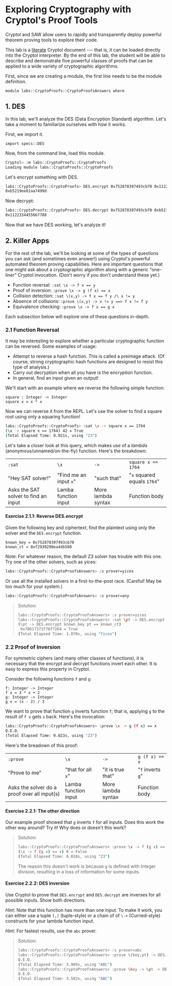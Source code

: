 # Exploring Cryptography with Cryptol's Proof Tools

Cryptol and SAW allow users to rapidly and transparently deploy powerful theorem proving tools to explore their code.

This lab is a
[literate](https://en.wikipedia.org/wiki/Literate_programming) Cryptol
document --- that is, it can be loaded directly into the Cryptol
interpreter. By the end of this lab, the student will be able to describe and demonstrate five powerful classes of proofs that can be applied to a wide variety of cryptographic algorithms.

First, since we are creating a module, the first line needs to be the
module definition.

```
module labs::CryptoProofs::CryptoProofsAnswers where
```

## 1. DES

In this lab, we'll analyze the DES (Data Encryption Standard) algorithm. Let's take a moment to familiarize ourselves with how it works.

First, we import it.

```
import specs::DES
```

Now, from the command line, load this module.

```bash
Cryptol> :m labs::CryptoProofs::CryptoProofs
Loading module labs::CryptoProofs::CryptoProofs
```

 Let's encrypt something with DES.

```bash
labs::CryptoProofs::CryptoProofs> DES.encrypt 0x752878397493cb70 0x1122334455667788
0xb5219ee81aa7499d
```

 Now decrypt:

 ```bash
 labs::CryptoProofs::CryptoProofs> DES.decrypt 0x752878397493cb70 0xb5219ee81aa7499d
 0x1122334455667788
 ```

Now that we have DES working, let's analyze it!

## 2. Killer Apps

For the rest of the lab, we'll be looking at some of the types of questions you can ask (and sometimes even answer!) using Cryptol's powerful automated theorem proving capabilities. Here are important questions that one might ask about a cryptographic algorithm along with a generic "one-liner" Cryptol invocation. (Don't worry if you don't understand these yet.)

* Function reversal: `:sat \x -> f x == y`
* Proof of inversion: `:prove \x -> g (f x) == x`
* Collision detection: `:sat \(x,y) -> f x == f y /\ x != y`
* Absence of collisions: `:prove \(x,y) -> x != y ==> f x != f y`
* Equivalence checking: `:prove \x -> f x == g x`

Each subsection below will explore one of these questions in-depth.

### 2.1 Function Reversal

It may be interesting to explore whether a particular cryptographic function can be reversed. Some examples of usage:

* Attempt to reverse a hash function. This is called a preimage attack. (Of course, strong cryptographic hash functions are designed to resist this type of analysis.)
* Carry out decryption when all you have is the encryption function.
* In general, find an input given an output!

We'll start with an example where we reverse the following simple function:

```
square : Integer -> Integer
square x = x * x
```

Now we can reverse it from the REPL. Let's use the solver to find a square root using only a squaring function!

```bash
labs::CryptoProofs::CryptoProofs> :sat \x -> square x == 1764
(\x -> square x == 1764) 42 = True
(Total Elapsed Time: 0.021s, using "Z3")
```

Let's take a closer look at this query, which makes use of a *lambda* (anonymous/unnamed/on-the-fly) function. Here's the breakdown:

|||||
| --- | --- | --- | --- |
| `:sat`            | `\x`                   | `->`        | `square x == 1764` |
| "Hey SAT solver!" | "Find me an input `x`" | "such that" | "`x` squared equals `1764`" |
| Asks the SAT solver to find an input | Lamba function input | More lambda syntax | Function body |

#### Exercise 2.1.1: Reverse DES.encrypt

Given the following key and ciphertext, find the plaintext using only the solver and the `DES.encrypt` function.

```
known_key = 0x752878397493cb70
known_ct = 0xf2930290ea4db580
```

Note: For whatever reason, the default Z3 solver has trouble with this one. Try one of the other solvers, such as yices:

```bash
labs::CryptoProofs::CryptoProofsAnswers> :s prover=yices
```

Or use all the installed solvers in a first-to-the-post race. (Careful! May be too much for your system.)

```bash
labs::CryptoProofs::CryptoProofsAnswers> :s prover=any
```

> Solution:
>
>```bash
>labs::CryptoProofs::CryptoProofsAnswers> :s prover=yices
>labs::CryptoProofs::CryptoProofsAnswers> :sat \pt -> DES.encrypt known_key pt == known_ct
>(\pt -> DES.encrypt known_key pt == known_ct)
>  0x70617373776f7264 = True
>(Total Elapsed Time: 1.870s, using "Yices")
>```

### 2.2 Proof of Inversion

For symmetric ciphers (and many other classes of functions), it is necessary that the encrypt and decrypt functions invert each other. It is easy to express this property in Cryptol.

Consider the following functions `f` and `g`:

```
f: Integer -> Integer
f x = 3 * x + 2
g: Integer -> Integer
g x = (x - 2) / 3
```

We want to prove that function `g` inverts function `f`; that is, applying `g` to the result of `f x` gets `x` back. Here's the invocation:

```bash
labs::CryptoProofs::CryptoProofsAnswers> :prove \x -> g (f x) == x
Q.E.D.
(Total Elapsed Time: 0.023s, using "Z3")
```

Here's the breadown of this proof:

|||||
| --- | --- | --- | --- |
| `:prove`            | `\x`                   | `->`        | `g (f x) == x` |
| "Prove to me" | "that for all `x`" | "it is true that" | "`f` inverts `g`" |
| Asks the solver do a proof over all input(s) | Lamba function input | More lambda syntax | Function body |

#### Exercise 2.2.1: The other direction

Our example proof showed that `g` inverts `f` for all inputs. Does this work the other way around? Try it! Why does or doesn't this work?

> Solution:
>
>```bash
>labs::CryptoProofs::CryptoProofsAnswers> :prove \x -> f (g x) == x
>(\x -> f (g x) == x) 0 = False
>(Total Elapsed Time: 0.018s, using "Z3")
>```
>
> The reason this doesn't work is because `g` is defined with Integer division, resulting in a loss of information for some inputs.

#### Exercise 2.2.2: DES inversion

Use Cryptol to prove that `DES.encrypt` and `DES.decrypt` are inverses for all possible inputs. Show both directions.

*Hint*: Note that this function has more than one input. To make it work, you can either use a tuple `(,)` (tuple-style) or a chain of of `\->` (Curried-style) constructs for your lambda function input.

*Hint*: For fastest results, use the `abc` prover.

>Solution:
>
>```bash
>labs::CryptoProofs::CryptoProofsAnswers> :s prover=abc
>labs::CryptoProofs::CryptoProofsAnswers> :prove \(key,pt) -> DES.decrypt key (DES.encrypt key pt) == pt
>Q.E.D.
>(Total Elapsed Time: 3.909s, using "ABC")
>labs::CryptoProofs::CryptoProofsAnswers> :prove \key -> \pt -> DES.encrypt key (DES.decrypt key pt) == pt
>Q.E.D.
>(Total Elapsed Time: 3.582s, using "ABC")
>```

